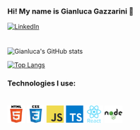 ### Hi! My name is Gianluca Gazzarini 👋

[![LinkedIn](https://img.shields.io/badge/LinkedIn-blue?style=for-the-badge&logo=linkedin)](https://www.linkedin.com/in/gianluca-gazzarini/)
#

![Gianluca's GitHub stats](https://github-readme-stats.vercel.app/api?username=gianluca-gazzarini&show_icons=true&theme=tokyonight)

[![Top Langs](https://github-readme-stats.vercel.app/api/top-langs/?username=gianluca-gazzarini&layout=compact&theme=tokyonight)](https://github.com/gianluca-gazzarini/github-readme-stats)

### Technologies I use:

#

<div style="display: inline_block">
  <img src="https://raw.githubusercontent.com/devicons/devicon/master/icons/html5/html5-original-wordmark.svg" alt="HTML" width="40" height="40"/>
  <img src="https://raw.githubusercontent.com/devicons/devicon/master/icons/css3/css3-original-wordmark.svg" alt="CSS" width="40" height="40"/>
  <img src="https://raw.githubusercontent.com/devicons/devicon/master/icons/javascript/javascript-original.svg" alt="JavaScript" width="40" height="40"/>
  <img src="https://raw.githubusercontent.com/devicons/devicon/master/icons/typescript/typescript-original.svg" alt="TypeScript" width="40" height="40"/>
  <img src="https://raw.githubusercontent.com/devicons/devicon/master/icons/react/react-original-wordmark.svg" alt="React" width="40" height="40"/>
  <img src="https://raw.githubusercontent.com/devicons/devicon/master/icons/nodejs/nodejs-original-wordmark.svg" alt="Node.js" width="40" height="40"/>
</div>






